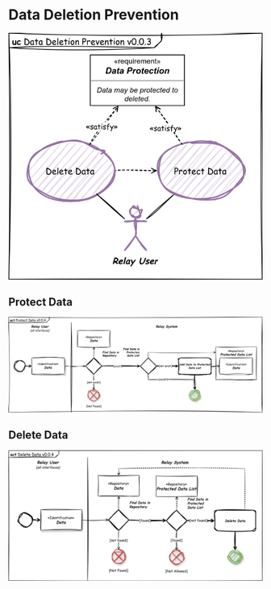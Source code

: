 # Data Deletion Prevention

![Data Deletion Prevention](uc-data-deletion-prevention.svg)

## Protect Data

![Protect Data](act-protect-data.svg)

## Delete Data

![Delete Data](act-delete-data.svg)

